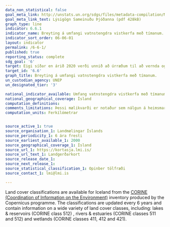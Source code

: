 ```yaml
---
data_non_statistical: false
goal_meta_link: http://unstats.un.org/sdgs/files/metadata-compilation/Metadata-Goal-6.pdf
goal_meta_link_text: Lýsigögn Sameinuðu Þjóðanna (pdf 428kB)
graph_type: line
indicator: 6.6.1
indicator_name: Breyting á umfangi vatnstengdra vistkerfa með tímanum.
indicator_sort_order: 06-06-01
layout: indicator
permalink: /6-6-1/
published: true
reporting_status: complete
sdg_goal: '6'
target: Eigi síðar en árið 2020 verði unnið að úrræðum til að vernda og endurheimta vatnstengd vistkerfi, þ.m.t. fjalllendi, skóga, votlendi, ár, grunnvatnsból og vötn.  
target_id: '6.6'
graph_title: Breyting á umfangi vatnstengdra vistkerfa með tímanum.
un_custodian_agency: UNEP
un_designated_tier: '3'

national_indicator_available: Umfang vatnstengdra vistkerfa með tímanum.
national_geographical_coverage: Ísland
computation_definitions:
comments_limitations: Þessi mælikvarði er notaður sem nálgun á heimsmarkmiðamælikvarða Sameinuðu Þjóðanna. Þar sem því má við komast er unnið að því að finna eða þróa Íslensk gögn til að uppfylla forskrifa Sameinuðu Þjóðanna. Þessi mælikvarði var fundinn í samstarfi við málefnasérfræðinga.
computation_units: Ferkílómetrar


source_active_1: true
source_organisation_1: Landmælingar Íslands
source_periodicity_1: 6 ára fresti
source_earliest_available_1: 2000
source_geographical_coverage_1: Ísland
source_url_1: https://kortasja.lmi.is/
source_url_text_1: Landgerðarkort
source_release_date_1:
source_next_release_1:
source_statistical_classification_1: Opinber tölfræði
source_contact_1: lmi@lmi.is

---
```


Land cover classifications are available for Iceland from the [CORINE (Coordination of Information on the Environment)](https://land.copernicus.eu/pan-european/corine-land-cover) inventory produced by the Copernicus programme. The classifications are updated every 6 years and contain information on a wide variety of land cover classes, including: lakes & reservoirs (CORINE class 512) , rivers & estuaries (CORINE classes 511 and 512) and wetlands (CORINE classes 411, 412 and 421).
